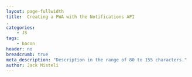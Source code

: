 ```yaml
---
layout: page-fullwidth
title:  Creating a PWA with the Notifications API
,
categories:
    - JS
tags:
    - bacon
header: no
breadcrumb: true
meta_description: "Description in the range of 80 to 155 characters."
author: Jack Misteli
---
```



